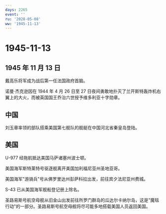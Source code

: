 ```yaml
---
days: 2265
event: ''
ru: '2028-05-08'
ww: '1945-11-13'
---
```


# 1945-11-13

## 1945 年 11 月 13 日

戴高乐将军成为战后第一任法国政府首脑。

诺曼·杰克逊因在 1944 年 4 月 26 日至 27
日夜间勇敢地扑灭了兰开斯特轰炸机右翼上的大火，而被英国国王乔治六世授予维多利亚十字勋章。

## 中国

刘玉章率领的部队搭乘美国第七舰队的舰艇在中国河北省秦皇岛登陆。

## 美国

U-977 经拖航抵达美国马萨诸塞州波士顿。

美国海军斯特莱特号驱逐舰离开美国加利福尼亚州圣地亚哥。

美国海军"游骑兵"号从佛罗里达州彭萨科拉出发，前往宾夕法尼亚州费城。

S-43 已从美国海军舰船登记册上除名。

圣路易斯号航空母舰从旧金山出发前往所罗门群岛的瓜达尔卡纳尔岛，这是"魔毯行动"的一部分。圣路易斯号航空母舰将尽可能多地搭载美国人员返回美国。
